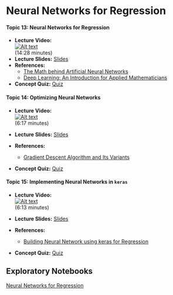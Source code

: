 # Neural Networks for Regression

#### **Topic 13:** Neural Networks for Regression

- **Lecture Video:** <br>
[![Alt text](https://img.youtube.com/vi/_XWdu5ip4n4/0.jpg)](https://youtu.be/_XWdu5ip4n4) <br>
(14:28 minutes)
- **Lecture Slides:** [Slides](https://drive.google.com/file/d/1-oDJEzReIyNsmakv6LtS0dP27tmU3V1v/view?usp=sharing)
- **References:** 
  - [The Math behind Artificial Neural Networks](https://towardsdatascience.com/the-heart-of-artificial-neural-networks-26627e8c03ba)
  - [Deep Learning: An Introduction for Applied Mathematicians](https://arxiv.org/pdf/1801.05894.pdf)
- **Concept Quiz:** [Quiz](https://docs.google.com/forms/d/e/1FAIpQLSd7Ynz47sC_1_EHdSp1IusBF2Ulo5hdTZt-S2xfNVQhYMLmCw/viewform?usp=sf_link)

#### **Topic 14:** Optimizing Neural Networks

- **Lecture Video:** <br>
[![Alt text](https://img.youtube.com/vi/wabJS4Nkxeg/0.jpg)](https://youtu.be/wabJS4Nkxeg) <br>
(6:17 minutes)

- **Lecture Slides:** [Slides](https://drive.google.com/file/d/1JqUUfqj81ioExFhyTwBw8HYpbj__7uMF/view?usp=sharing)
- **References:** 
  - [Gradient Descent Algorithm and Its Variants](https://towardsdatascience.com/gradient-descent-algorithm-and-its-variants-10f652806a3)
- **Concept Quiz:** [Quiz](https://docs.google.com/forms/d/e/1FAIpQLSd3z0gXS7ep0CTjmsTGUXf5rsbAW-gfuMwJtVcj7qB-fFAXAQ/viewform?usp=sf_link)

#### **Topic 15:** Implementing Neural Networks in `keras`
- **Lecture Video:** <br>
[![Alt text](https://img.youtube.com/vi/sbg9y4L1sKo/0.jpg)](https://youtu.be/sbg9y4L1sKo) <br>
(6:13 minutes)

- **Lecture Slides:** [Slides](https://drive.google.com/file/d/1OsENAg2OdIVoJwE50g6Q37i_msEZxRzC/view?usp=sharing)
- **References:** 
  - [Building Neural Network using keras for Regression](https://medium.com/datadriveninvestor/building-neural-network-using-keras-for-regression-ceee5a9eadff)
- **Concept Quiz:** [Quiz](https://docs.google.com/forms/d/e/1FAIpQLSdJvWwrhGIpQJv6AbIdLkPW0Y2BRTJ944MYhgyzoQLfIshdqQ/viewform?usp=sf_link)

## Exploratory Notebooks
[Neural Networks for Regression](https://deepnote.com/project/523bbc1e-4b14-424b-917a-c39eced4f667)
